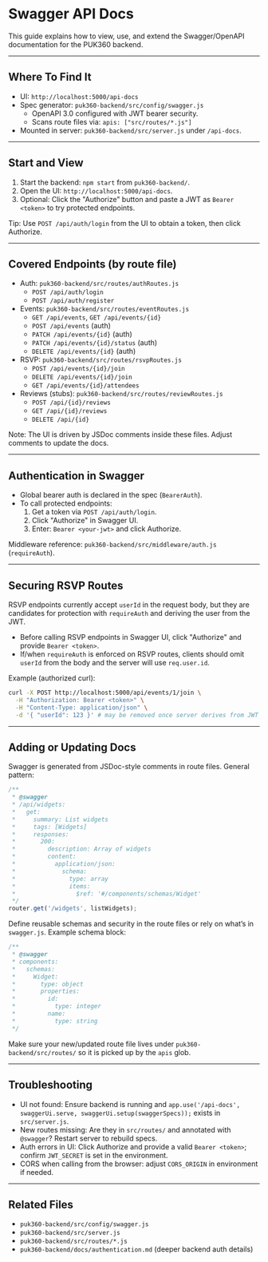 # Swagger API Docs

This guide explains how to view, use, and extend the Swagger/OpenAPI documentation for the PUK360 backend.

---

## Where To Find It

- UI: `http://localhost:5000/api-docs`
- Spec generator: `puk360-backend/src/config/swagger.js`
  - OpenAPI 3.0 configured with JWT bearer security.
  - Scans route files via: `apis: ["src/routes/*.js"]`
- Mounted in server: `puk360-backend/src/server.js` under `/api-docs`.

---

## Start and View

1) Start the backend: `npm start` from `puk360-backend/`.
2) Open the UI: `http://localhost:5000/api-docs`.
3) Optional: Click the "Authorize" button and paste a JWT as `Bearer <token>` to try protected endpoints.

Tip: Use `POST /api/auth/login` from the UI to obtain a token, then click Authorize.

---

## Covered Endpoints (by route file)

- Auth: `puk360-backend/src/routes/authRoutes.js`
  - `POST /api/auth/login`
  - `POST /api/auth/register`
- Events: `puk360-backend/src/routes/eventRoutes.js`
  - `GET /api/events`, `GET /api/events/{id}`
  - `POST /api/events` (auth)
  - `PATCH /api/events/{id}` (auth)
  - `PATCH /api/events/{id}/status` (auth)
  - `DELETE /api/events/{id}` (auth)
- RSVP: `puk360-backend/src/routes/rsvpRoutes.js`
  - `POST /api/events/{id}/join`
  - `DELETE /api/events/{id}/join`
  - `GET /api/events/{id}/attendees`
- Reviews (stubs): `puk360-backend/src/routes/reviewRoutes.js`
  - `POST /api/{id}/reviews`
  - `GET /api/{id}/reviews`
  - `DELETE /api/{id}`

Note: The UI is driven by JSDoc comments inside these files. Adjust comments to update the docs.

---

## Authentication in Swagger

- Global bearer auth is declared in the spec (`BearerAuth`).
- To call protected endpoints:
  1. Get a token via `POST /api/auth/login`.
  2. Click "Authorize" in Swagger UI.
  3. Enter: `Bearer <your-jwt>` and click Authorize.

Middleware reference: `puk360-backend/src/middleware/auth.js` (`requireAuth`).

---

## Securing RSVP Routes

RSVP endpoints currently accept `userId` in the request body, but they are candidates for protection with `requireAuth` and deriving the user from the JWT.

- Before calling RSVP endpoints in Swagger UI, click "Authorize" and provide `Bearer <token>`.
- If/when `requireAuth` is enforced on RSVP routes, clients should omit `userId` from the body and the server will use `req.user.id`.

Example (authorized curl):
```bash
curl -X POST http://localhost:5000/api/events/1/join \
  -H "Authorization: Bearer <token>" \
  -H "Content-Type: application/json" \
  -d '{ "userId": 123 }' # may be removed once server derives from JWT
```

---

## Adding or Updating Docs

Swagger is generated from JSDoc-style comments in route files. General pattern:

```js
/**
 * @swagger
 * /api/widgets:
 *   get:
 *     summary: List widgets
 *     tags: [Widgets]
 *     responses:
 *       200:
 *         description: Array of widgets
 *         content:
 *           application/json:
 *             schema:
 *               type: array
 *               items:
 *                 $ref: '#/components/schemas/Widget'
 */
router.get('/widgets', listWidgets);
```

Define reusable schemas and security in the route files or rely on what’s in `swagger.js`. Example schema block:

```js
/**
 * @swagger
 * components:
 *   schemas:
 *     Widget:
 *       type: object
 *       properties:
 *         id:
 *           type: integer
 *         name:
 *           type: string
 */
```

Make sure your new/updated route file lives under `puk360-backend/src/routes/` so it is picked up by the `apis` glob.

---

## Troubleshooting

- UI not found: Ensure backend is running and `app.use('/api-docs', swaggerUi.serve, swaggerUi.setup(swaggerSpecs));` exists in `src/server.js`.
- New routes missing: Are they in `src/routes/` and annotated with `@swagger`? Restart server to rebuild specs.
- Auth errors in UI: Click Authorize and provide a valid `Bearer <token>`; confirm `JWT_SECRET` is set in the environment.
- CORS when calling from the browser: adjust `CORS_ORIGIN` in environment if needed.

---

## Related Files

- `puk360-backend/src/config/swagger.js`
- `puk360-backend/src/server.js`
- `puk360-backend/src/routes/*.js`
- `puk360-backend/docs/authentication.md` (deeper backend auth details)
